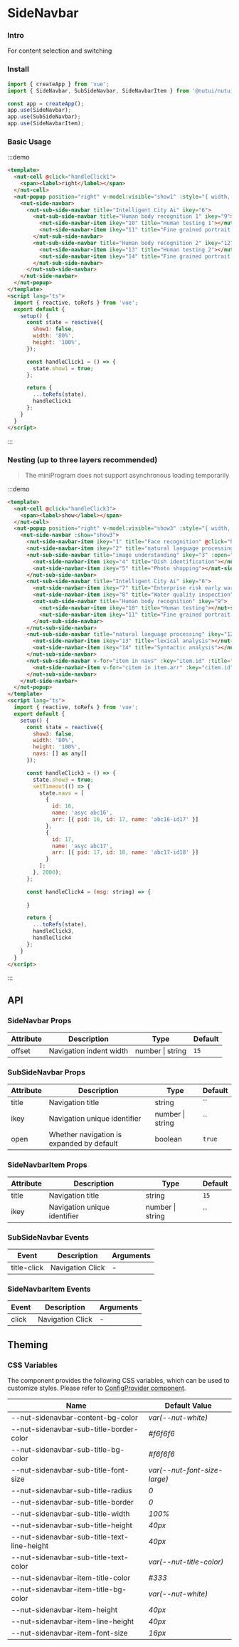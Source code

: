 # SideNavbar

### Intro

For content selection and switching

### Install

``` javascript
import { createApp } from 'vue';
import { SideNavbar, SubSideNavbar, SideNavbarItem } from '@nutui/nutui';

const app = createApp();
app.use(SideNavbar);
app.use(SubSideNavbar);
app.use(SideNavbarItem);
```

### Basic Usage

:::demo

``` html
<template>
  <nut-cell @click="handleClick1">
    <span><label>right</label></span>
  </nut-cell>
  <nut-popup position="right" v-model:visible="show1" :style="{ width, height }">
    <nut-side-navbar>
      <nut-sub-side-navbar title="Intelligent City Ai" ikey="6">
        <nut-sub-side-navbar title="Human body recognition 1" ikey="9">
          <nut-side-navbar-item ikey="10" title="Human testing 1"></nut-side-navbar-item>
          <nut-side-navbar-item ikey="11" title="Fine grained portrait segment 1"></nut-side-navbar-item>
        </nut-sub-side-navbar>
        <nut-sub-side-navbar title="Human body recognition 2" ikey="12">
          <nut-side-navbar-item ikey="13" title="Human testing 2"></nut-side-navbar-item>
          <nut-side-navbar-item ikey="14" title="Fine grained portrait segment 2"></nut-side-navbar-item>
        </nut-sub-side-navbar>
      </nut-sub-side-navbar>
    </nut-side-navbar>
  </nut-popup>
</template>
<script lang="ts">
  import { reactive, toRefs } from 'vue';
  export default {
    setup() {
      const state = reactive({
        show1: false,
        width: '80%',
        height: '100%',
      });

      const handleClick1 = () => {
        state.show1 = true;
      };

      return {
        ...toRefs(state),
        handleClick1
      };
    }
  }
</script>
```

:::

### Nesting (up to three layers recommended)
> The miniProgram does not support asynchronous loading temporarily

:::demo

``` html
<template>
  <nut-cell @click="handleClick3">
    <span><label>show</label></span>
  </nut-cell>
  <nut-popup position="right" v-model:visible="show3" :style="{ width, height }">
    <nut-side-navbar :show="show3">
      <nut-side-navbar-item ikey="1" title="Face recognition" @click="handleClick4('Face recognition')"></nut-side-navbar-item>
      <nut-side-navbar-item ikey="2" title="natural language processing"></nut-side-navbar-item>
      <nut-sub-side-navbar title="image understanding" ikey="3" :open="false">
        <nut-side-navbar-item ikey="4" title="Dish identification"></nut-side-navbar-item>
        <nut-side-navbar-item ikey="5" title="Photo shopping"></nut-side-navbar-item>
      </nut-sub-side-navbar>
      <nut-sub-side-navbar title="Intelligent City Ai" ikey="6">
        <nut-side-navbar-item ikey="7" title="Enterprise risk early warning model"></nut-side-navbar-item>
        <nut-side-navbar-item ikey="8" title="Water quality inspection"></nut-side-navbar-item>
        <nut-sub-side-navbar title="Human body recognition" ikey="9">
          <nut-side-navbar-item ikey="10" title="Human testing"></nut-side-navbar-item>
          <nut-side-navbar-item ikey="11" title="Fine grained portrait segment"></nut-side-navbar-item>
        </nut-sub-side-navbar>
      </nut-sub-side-navbar>
      <nut-sub-side-navbar title="natural language processing" ikey="12">
        <nut-side-navbar-item ikey="13" title="lexical analysis"></nut-side-navbar-item>
        <nut-side-navbar-item ikey="14" title="Syntactic analysis"></nut-side-navbar-item>
      </nut-sub-side-navbar>
      <nut-sub-side-navbar v-for="item in navs" :key="item.id" :title="item.name" :ikey="item.id">
        <nut-side-navbar-item v-for="citem in item.arr" :key="citem.id" :title="citem.name"></nut-side-navbar-item>
      </nut-sub-side-navbar>
    </nut-side-navbar>
  </nut-popup>
</template>
<script lang="ts">
  import { reactive, toRefs } from 'vue';
  export default {
    setup() {
      const state = reactive({
        show3: false,
        width: '80%',
        height: '100%',
        navs: [] as any[]
      });

      const handleClick3 = () => {
        state.show3 = true;
        setTimeout(() => {
          state.navs = [
            {
              id: 16,
              name: 'asyc abc16',
              arr: [{ pid: 16, id: 17, name: 'abc16-id17' }]
            },
            {
              id: 17,
              name: 'asyc abc17',
              arr: [{ pid: 17, id: 18, name: 'abc17-id18' }]
            }
          ];
        }, 2000);
      };

      const handleClick4 = (msg: string) => {
        
      }

      return {
        ...toRefs(state),
        handleClick3,
        handleClick4
      };
    }
  }
</script>
```

:::

## API

### SideNavbar Props

| Attribute                   | Description                                                             | Type    | Default |
|------------------------|----------------------------------------------------------------|---------|------|
| offset                 | Navigation indent width                                                    | number \| string  | `15`

### SubSideNavbar Props

| Attribute                   | Description                                                             | Type    | Default |
|------------------------|----------------------------------------------------------------|---------|------|
| title                 | Navigation title                                                    | string  | ``
| ikey                 | Navigation unique identifier                                                    | number \| string  | ``
| open                 | Whether navigation is expanded by default                                                    | boolean  | `true`

### SideNavbarItem Props

| Attribute                   | Description                                                             | Type    | Default |
|------------------------|----------------------------------------------------------------|---------|------|
| title                 | Navigation title                                                    | string  | `15`
| ikey                 | Navigation unique identifier                                                    | number \| string  | ``


### SubSideNavbar Events

| Event  | Description     | Arguments    |
|-------|----------|-------------|
| title-click | Navigation Click | - |

### SideNavbarItem Events

| Event  | Description     | Arguments    |
|-------|----------|-------------|
| click | Navigation Click | - |

## Theming

### CSS Variables

The component provides the following CSS variables, which can be used to customize styles. Please refer to [ConfigProvider component](#/en-US/config-provider).

| Name | Default Value |
| --------------------------------------- | -------------------------- |
| --nut-sidenavbar-content-bg-color| _var(--nut-white)_  |
| --nut-sidenavbar-sub-title-border-color| _#f6f6f6_  |
| --nut-sidenavbar-sub-title-bg-color| _#f6f6f6_  |
| --nut-sidenavbar-sub-title-font-size| _var(--nut-font-size-large)_  |
| --nut-sidenavbar-sub-title-radius| _0_  |
| --nut-sidenavbar-sub-title-border| _0_  |
| --nut-sidenavbar-sub-title-width| _100%_  |
| --nut-sidenavbar-sub-title-height| _40px_  |
| --nut-sidenavbar-sub-title-text-line-height| _40px_  |
| --nut-sidenavbar-sub-title-text-color| _var(--nut-title-color)_  |
| --nut-sidenavbar-item-title-color| _#333_  |
| --nut-sidenavbar-item-title-bg-color| _var(--nut-white)_  |
| --nut-sidenavbar-item-height| _40px_  |
| --nut-sidenavbar-item-line-height| _40px_  |
| --nut-sidenavbar-item-font-size| _16px_  |


